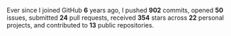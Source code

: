 Ever since I joined GitHub **6** years ago, I pushed **902** commits, opened **50** issues, submitted **24** pull requests, received **354** stars across **22** personal projects, and contributed to **13** public repositories.
